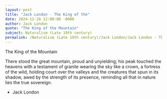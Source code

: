 ```yaml
---
layout: post
title: "Jack London - The King of the"
date: 2024-12-28 12:00:00 -0000
author: Jack London
quote: "The King of the Mountain"
subject: Naturalism (Late 19th century)
permalink: /Naturalism (Late 19th century)/Jack London/Jack London - The King of the
---
```


The King of the Mountain

There stood the great mountain, proud and unyielding; his peak touched the heavens with a testament of granite wearing the sky like a crown, a fortress of the wild, holding court over the valleys and the creatures that spun in its shadow, awed by the strength of its presence, reminding all that in nature lies the true sovereign.

- Jack London
